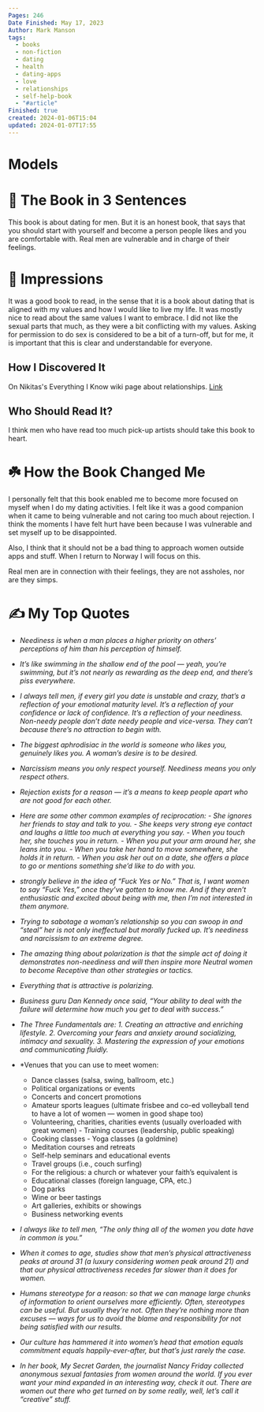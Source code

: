 ```yaml
---
Pages: 246
Date Finished: May 17, 2023
Author: Mark Manson
tags:
  - books
  - non-fiction
  - dating
  - health
  - dating-apps
  - love
  - relationships
  - self-help-book
  - "#article"
Finished: true
created: 2024-01-06T15:04
updated: 2024-01-07T17:55
---
```

# Models

# 🚀 The Book in 3 Sentences
This book is about dating for men. But it is an honest book, that says that you should start with yourself and become a person people likes and you are comfortable with. Real men are vulnerable and in charge of their feelings.

# 🎨 Impressions
It was a good book to read, in the sense that it is a book about dating that is aligned with my values and how I would like to live my life. It was mostly nice to read about the same values I want to embrace. I did not like the sexual parts that much, as they were a bit conflicting with my values. Asking for permission to do sex is considered to be a bit of a turn-off, but for me, it is important that this is clear and understandable for everyone.

## How I Discovered It
On Nikitas's Everything I Know wiki page about relationships. [Link](https://wiki.nikiv.dev/relationships/seduction)

## Who Should Read It?

I think men who have read too much pick-up artists should take this book to heart. 
# ☘️ How the Book Changed Me
I personally felt that this book enabled me to become more focused on myself when I do my dating activities. I felt like it was a good companion when it came to being vulnerable and not caring too much about rejection. I think the moments I have felt hurt have been because I was vulnerable and set myself up to be disappointed.

Also, I think that it should not be a bad thing to approach women outside apps and stuff. When I return to Norway I will focus on this. 

Real men are in connection with their feelings, they are not assholes, nor are they simps. 

# ✍️ My Top  Quotes

- *Neediness is when a man places a higher priority on others’ perceptions of him than his perception of himself.* 
 
- *It’s like swimming in the shallow end of the pool — yeah, you’re swimming, but it’s not nearly as rewarding as the deep end, and there’s piss everywhere.* 
 
- *I always tell men, if every girl you date is unstable and crazy, that’s a reflection of your emotional maturity level. It’s a reflection of your confidence or lack of confidence. It’s a reflection of your neediness. Non-needy people don’t date needy people and vice-versa. They can’t because there’s no attraction to begin with.* 
 
- *The biggest aphrodisiac in the world is someone who likes you, genuinely likes you. A woman’s desire is to be desired.* 
 
- *Narcissism means you only respect yourself. Neediness means you only respect others.* 
 
- *Rejection exists for a reason — it’s a means to keep people apart who are not good for each other.* 
 
- *Here are some other common examples of reciprocation: - She ignores her friends to stay and talk to you. - She keeps very strong eye contact and laughs a little too much at everything you say. - When you touch her, she touches you in return. - When you put your arm around her, she leans into you. - When you take her hand to move somewhere, she holds it in return. - When you ask her out on a date, she offers a place to go or mentions something she’d like to do with you.* 
 
- *strongly believe in the idea of “Fuck Yes or No.” That is, I want women to say “Fuck Yes,” once they’ve gotten to know me. And if they aren’t enthusiastic and excited about being with me, then I’m not interested in them anymore.* 
 
- *Trying to sabotage a woman’s relationship so you can swoop in and “steal” her is not only ineffectual but morally fucked up. It’s neediness and narcissism to an extreme degree.* 
 
- *The amazing thing about polarization is that the simple act of doing it demonstrates non-neediness and will then inspire more Neutral women to become Receptive than other strategies or tactics.* 
 
- *Everything that is attractive is polarizing.* 
 
- *Business guru Dan Kennedy once said, “Your ability to deal with the failure will determine how much you get to deal with success.”* 
 
- *The Three Fundamentals are: 1. Creating an attractive and enriching lifestyle. 2. Overcoming your fears and anxiety around socializing, intimacy and sexuality. 3. Mastering the expression of your emotions and communicating fluidly.* 
 
- *Venues that you can use to meet women: 
	- Dance classes (salsa, swing, ballroom, etc.) 
	- Political organizations or events 
	- Concerts and concert promotions 
	- Amateur sports leagues (ultimate frisbee and co-ed volleyball tend to have a lot of women — women in good shape too) 
	- Volunteering, charities, charities events (usually overloaded with great women) - Training courses (leadership, public speaking) 
	- Cooking classes - Yoga classes (a goldmine)
	- Meditation courses and retreats 
	- Self-help seminars and educational events 
	- Travel groups (i.e., couch surfing) 
	- For the religious: a church or whatever your faith’s equivalent is 
	- Educational classes (foreign language, CPA, etc.) 
	- Dog parks 
	- Wine or beer tastings 
	- Art galleries, exhibits or showings 
	- Business networking events
 
- *I always like to tell men, “The only thing all of the women you date have in common is you.”* 
 
- *When it comes to age, studies show that men’s physical attractiveness peaks at around 31 (a luxury considering women peak around 21) and that our physical attractiveness recedes far slower than it does for women.* 
 
- *Humans stereotype for a reason: so that we can manage large chunks of information to orient ourselves more efficiently. Often, stereotypes can be useful. But usually they’re not. Often they’re nothing more than excuses — ways for us to avoid the blame and responsibility for not being satisfied with our results.* 
 
- *Our culture has hammered it into women’s head that emotion equals commitment equals happily-ever-after, but that’s just rarely the case.* 
 
- *In her book, My Secret Garden, the journalist Nancy Friday collected anonymous sexual fantasies from women around the world. If you ever want your mind expanded in an interesting way, check it out. There are women out there who get turned on by some really, well, let’s call it “creative” stuff.* 
 
